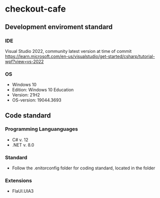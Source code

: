 # checkout-cafe

## Development enviroment standard
### IDE
Visual Studio 2022, community latest version at time of commit
https://learn.microsoft.com/en-us/visualstudio/get-started/csharp/tutorial-wpf?view=vs-2022

### OS
* Windows 10 
* Edition: Windows 10 Education
* Version: 21H2
* OS-version: 19044.3693

## Code standard
### Programming Languanguages
* C# v. 12
* .NET v. 8.0
  
### Standard
* Follow the .enitorconfig folder for coding standard, located in the folder

### Extensions
* FlaUI.UIA3
